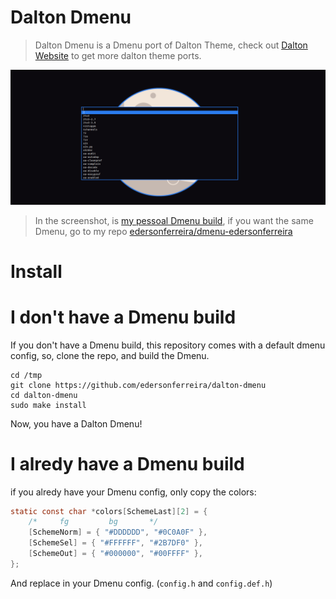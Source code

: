 # Dalton Dmenu

> Dalton Dmenu is a Dmenu port of Dalton Theme, check out [Dalton Website](https://edersonferreira.github.io/dalton-website/) to get more dalton theme ports.

![screenshot of dalton dmenu](assets/capture01.png)

> In the screenshot, is [my pessoal Dmenu build](https://github.com/edersonferreira/dmenu-edersonferreira), if you want the same Dmenu, go to my repo [edersonferreira/dmenu-edersonferreira](https://github.com/edersonferreira/dmenu-edersonferreira)

# Install

# I don't have a Dmenu build

If you don't have a Dmenu build, this repository comes with a default dmenu config, so, clone the repo, and build the Dmenu.

```
cd /tmp
git clone https://github.com/edersonferreira/dalton-dmenu
cd dalton-dmenu
sudo make install
```

Now, you have a Dalton Dmenu!

# I alredy have a Dmenu build

if you alredy have your Dmenu config, only copy the colors:

```c
static const char *colors[SchemeLast][2] = {
	/*     fg         bg       */
	[SchemeNorm] = { "#DDDDDD", "#0C0A0F" },
	[SchemeSel] = { "#FFFFFF", "#2B7DF0" },
	[SchemeOut] = { "#000000", "#00FFFF" },
};
```

And replace in your Dmenu config. (`config.h` and `config.def.h`)
